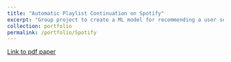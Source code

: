 ```yaml
---
title: "Automatic Playlist Continuation on Spotify"
excerpt: "Group project to create a ML model for recommending a user songs they might like given existing songs in their playlist"
collection: portfolio
permalink: /portfolio/Spotify
---
```

[Link to pdf paper](http://TBlainUoB.github.io/files/SpotifyAI.pdf)
